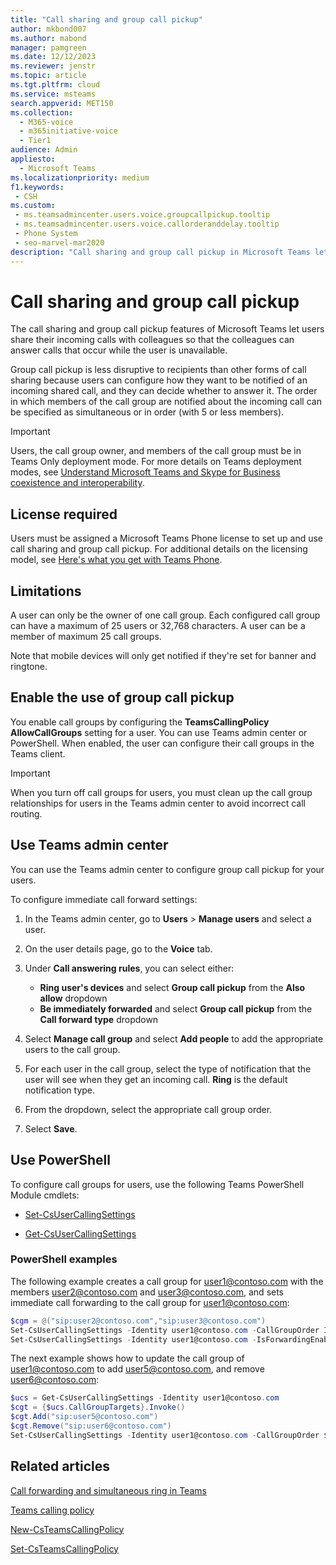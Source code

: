 ```yaml
---
title: "Call sharing and group call pickup"
author: mkbond007
ms.author: mabond
manager: pamgreen
ms.date: 12/12/2023
ms.reviewer: jenstr
ms.topic: article
ms.tgt.pltfrm: cloud
ms.service: msteams
search.appverid: MET150
ms.collection: 
  - M365-voice
  - m365initiative-voice
  - Tier1
audience: Admin
appliesto: 
  - Microsoft Teams
ms.localizationpriority: medium
f1.keywords: 
 - CSH
ms.custom: 
 - ms.teamsadmincenter.users.voice.groupcallpickup.tooltip
 - ms.teamsadmincenter.users.voice.callorderanddelay.tooltip
 - Phone System
 - seo-marvel-mar2020
description: "Call sharing and group call pickup in Microsoft Teams let users share incoming calls with colleagues so that calls can be captured when the user is unavailable."
---
```


# Call sharing and group call pickup

The call sharing and group call pickup features of Microsoft Teams let users share their incoming calls with colleagues so that the colleagues can answer calls that occur while the user is unavailable.

Group call pickup is less disruptive to recipients than other forms of call sharing because users can configure how they want to be notified of an incoming shared call, and they can decide whether to answer it. The order in which members of the call group are notified about the incoming call can be specified as simultaneous or in order (with 5 or less members).

> [!IMPORTANT]
> Users, the call group owner, and members of the call group must be in Teams Only deployment mode. For more details on Teams deployment modes, see [Understand Microsoft Teams and Skype for Business coexistence and interoperability](teams-and-skypeforbusiness-coexistence-and-interoperability.md).

## License required

Users must be assigned a Microsoft Teams Phone license to set up and use call sharing and group call pickup. For additional details on the licensing model, see [Here's what you get with Teams Phone](/MicrosoftTeams/here-s-what-you-get-with-phone-system).

## Limitations

A user can only be the owner of one call group. Each configured call group can have a maximum of 25 users or 32,768 characters. A user can be a member of maximum 25 call groups.

Note that mobile devices will only get notified if they're set for banner and ringtone.

## Enable the use of group call pickup

You enable call groups by configuring the **TeamsCallingPolicy AllowCallGroups** setting for a user. You can use Teams admin center or PowerShell. When enabled, the user can configure their call groups in the Teams client.

> [!IMPORTANT]
> When you turn off call groups for users, you must clean up the call group relationships for users in the Teams admin center to avoid incorrect call routing.

## Use Teams admin center

You can use the Teams admin center to configure group call pickup for your users.

To configure immediate call forward settings:

1. In the Teams admin center, go to **Users** > **Manage users** and select a user.

1. On the user details page, go to the **Voice** tab.

1. Under **Call answering rules**, you can select either:
    - **Ring user's devices** and select **Group call pickup** from the **Also allow** dropdown
    - **Be immediately forwarded** and select **Group call pickup** from the **Call forward type** dropdown

1. Select **Manage call group** and select **Add people** to add the appropriate users to the call group.

1. For each user in the call group, select the type of notification that the user will see when they get an incoming call. **Ring** is the default notification type.

1. From the dropdown, select the appropriate call group order.

1. Select **Save**.

## Use PowerShell

To configure call groups for users, use the following Teams PowerShell Module cmdlets:

- [Set-CsUserCallingSettings](/powershell/module/teams/set-csusercallingsettings)

- [Get-CsUserCallingSettings](/powershell/module/teams/get-csusercallingsettings)

### PowerShell examples

The following example creates a call group for user1@contoso.com with the members user2@contoso.com and user3@contoso.com, and
sets immediate call forwarding to the call group for user1@contoso.com:

```powershell
$cgm = @("sip:user2@contoso.com","sip:user3@contoso.com")
Set-CsUserCallingSettings -Identity user1@contoso.com -CallGroupOrder InOrder -CallGroupTargets $cgm
Set-CsUserCallingSettings -Identity user1@contoso.com -IsForwardingEnabled $true -ForwardingType Immediate -ForwardingTargetType Group
```

The next example shows how to update the call group of user1@contoso.com to add user5@contoso.com, and remove user6@contoso.com:

```powershell
$ucs = Get-CsUserCallingSettings -Identity user1@contoso.com
$cgt = {$ucs.CallGroupTargets}.Invoke()
$cgt.Add("sip:user5@contoso.com")
$cgt.Remove("sip:user6@contoso.com")
Set-CsUserCallingSettings -Identity user1@contoso.com -CallGroupOrder $ucs.CallGroupOrder -CallGroupTargets $cgt
```

## Related articles

[Call forwarding and simultaneous ring in Teams](https://support.office.com/article/call-forwarding-and-simultaneous-ring-in-teams-a88da9e8-1343-4d3c-9bda-4b9615e4183e)

[Teams calling policy](/MicrosoftTeams/teams-calling-policy)

[New-CsTeamsCallingPolicy](/powershell/module/skype/new-csteamscallingpolicy)

[Set-CsTeamsCallingPolicy](/powershell/module/skype/set-csteamscallingpolicy)
